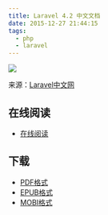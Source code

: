 ```yaml
---
title: Laravel 4.2 中文文档
date: 2015-12-27 21:44:15
tags:
  - php
  - laravel
---
```


![](https://ek8whxe.cloudimg.io/s/width/226/https://www.gitbook.com/cover/book/star001007/laravel-notest.jpg)

来源：[Laravel中文网](http://www.golaravel.com/laravel/docs/4.2/)

<!--more-->

## 在线阅读 ##

+ [在线阅读](https://star001007.gitbooks.io/laravel-notest/content/)

## 下载 ##

+ [PDF格式](https://www.gitbook.com/download/pdf/book/star001007/laravel-notest)
+ [EPUB格式](https://www.gitbook.com/download/epub/book/star001007/laravel-notest)
+ [MOBI格式](https://www.gitbook.com/download/mobi/book/star001007/laravel-notest)